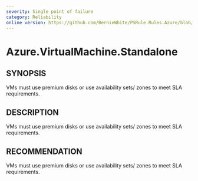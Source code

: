 ```yaml
---
severity: Single point of failure
category: Reliability
online version: https://github.com/BernieWhite/PSRule.Rules.Azure/blob/master/docs/rules/en-US/Azure.VM.Standalone.md
---
```


# Azure.VirtualMachine.Standalone

## SYNOPSIS

VMs must use premium disks or use availability sets/ zones to meet SLA requirements.

## DESCRIPTION

VMs must use premium disks or use availability sets/ zones to meet SLA requirements.

## RECOMMENDATION

VMs must use premium disks or use availability sets/ zones to meet SLA requirements.
